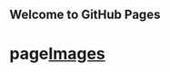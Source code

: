 ## Welcome to GitHub Pages


# page[Images](https://live1818.github.io/cpit405-assignment-2/Images.html)

